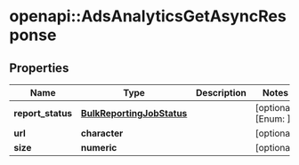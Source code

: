 # openapi::AdsAnalyticsGetAsyncResponse


## Properties
Name | Type | Description | Notes
------------ | ------------- | ------------- | -------------
**report_status** | [**BulkReportingJobStatus**](BulkReportingJobStatus.md) |  | [optional] [Enum: ] 
**url** | **character** |  | [optional] 
**size** | **numeric** |  | [optional] 


